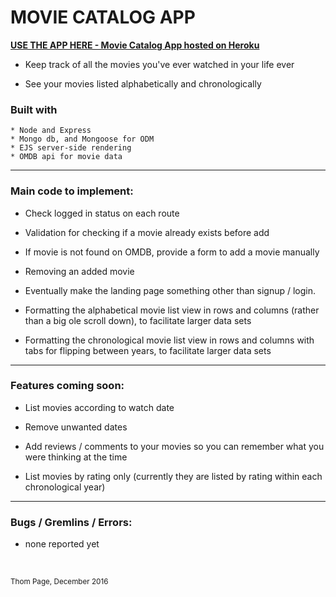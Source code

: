 # MOVIE CATALOG APP

[**USE THE APP HERE - Movie Catalog App hosted on Heroku**](https://movie-catalog-app.herokuapp.com)

* Keep track of all the movies you've ever watched in your life ever

* See your movies listed alphabetically and chronologically


### Built with
	* Node and Express
	* Mongo db, and Mongoose for ODM
	* EJS server-side rendering
	* OMDB api for movie data

----
### Main code to implement:

- Check logged in status on each route

- Validation for checking if a movie already exists before add

- If movie is not found on OMDB, provide a form to add a movie manually

- Removing an added movie

- Eventually make the landing page something other than signup / login.

- Formatting the alphabetical movie list view in rows and columns (rather than a big ole scroll down), to facilitate larger data sets

- Formatting the chronological movie list view in rows and columns with tabs for flipping between years, to facilitate larger data sets

----
### Features coming soon:

* List movies according to watch date

* Remove unwanted dates

* Add reviews / comments to your movies so you can remember what you were thinking at the time

* List movies by rating only (currently they are listed by rating within each chronological year)

----
### Bugs / Gremlins / Errors:

* none reported yet

<br>


<small>Thom Page, December 2016</small>
